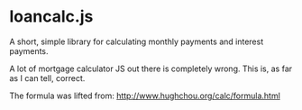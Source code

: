 loancalc.js
===========

A short, simple library for calculating monthly payments and interest payments.

A lot of mortgage calculator JS out there is completely wrong. This is, as far as I can tell, correct.

The formula was lifted from: http://www.hughchou.org/calc/formula.html